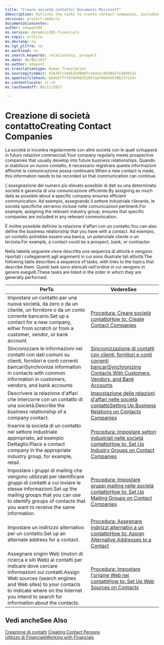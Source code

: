 ```yaml
---
title: "Creare società contatto| Documenti Microsoft"
ddescription: Outlines the tasks to create contact companies, including assigning relevant data about prospects and defining the business relationships you have with companies.
services: project-madeira
documentationcenter: 
author: edupont04
ms.service: dynamics365-financials
ms.topic: article
ms.devlang: na
ms.tgt_pltfrm: na
ms.workload: na
ms.search.keywords: relationship, prospect
ms.date: 06/06/2017
ms.author: edupont
ms.translationtype: Human Translation
ms.sourcegitcommit: 81636fc2e661bd9b07c54da1cd5d0d27e30d01a2
ms.openlocfilehash: bbde977ff87049625295fab798445539b23f23dc
ms.contentlocale: it-ch
ms.lasthandoff: 09/11/2017

---
```

# <a name="creating-contact-companies"></a><span data-ttu-id="63e18-102">Creazione di società contatto</span><span class="sxs-lookup"><span data-stu-id="63e18-102">Creating Contact Companies</span></span>
<span data-ttu-id="63e18-103">La società si incontra regolarmente con altre società con le quali svilupperà in futuro relazioni commerciali.</span><span class="sxs-lookup"><span data-stu-id="63e18-103">Your company regularly meets prospective companies that usually develop into future business relationships.</span></span> <span data-ttu-id="63e18-104">Quando si stabilisce un nuovo contatto, è necessario registrare queste informazioni affinché la comunicazione possa continuare.</span><span class="sxs-lookup"><span data-stu-id="63e18-104">When a new contact is made, this information needs to be recorded so that communication can continue.</span></span>

<span data-ttu-id="63e18-105">L'assegnazione del numero più elevato possibile di dati su una determinata società è garanzia di una comunicazione efficiente.</span><span class="sxs-lookup"><span data-stu-id="63e18-105">By assigning as much data as possible about a specific company ensures efficient communication.</span></span> <span data-ttu-id="63e18-106">Ad esempio, assegnando il settore industriale rilevante, le società specifiche verranno incluse nelle comunicazioni pertinenti.</span><span class="sxs-lookup"><span data-stu-id="63e18-106">For example, assigning the relevant industry group, ensures that specific companies are included in any relevant communication.</span></span>

<span data-ttu-id="63e18-107">È inoltre possibile definire la relazione d'affari con un contatto.</span><span class="sxs-lookup"><span data-stu-id="63e18-107">You can also define the business relationship that you have with a contact.</span></span> <span data-ttu-id="63e18-108">Ad esempio, un contatto potrebbe essere una banca, un potenziale cliente o un terzista.</span><span class="sxs-lookup"><span data-stu-id="63e18-108">For example, a contact could be a prospect, bank, or contractor.</span></span>

<span data-ttu-id="63e18-109">Nella tabella seguente viene descritta una sequenza di attività e vengono riportati i collegamenti agli argomenti in cui sono illustrate tali attività.</span><span class="sxs-lookup"><span data-stu-id="63e18-109">The following table describes a sequence of tasks, with links to the topics that describe them.</span></span> <span data-ttu-id="63e18-110">Questi task sono elencati nell'ordine in cui vengono in genere eseguiti.</span><span class="sxs-lookup"><span data-stu-id="63e18-110">These tasks are listed in the order in which they are generally performed.</span></span>

| <span data-ttu-id="63e18-111">Per</span><span class="sxs-lookup"><span data-stu-id="63e18-111">To</span></span> | <span data-ttu-id="63e18-112">Vedere</span><span class="sxs-lookup"><span data-stu-id="63e18-112">See</span></span> |
| --- | --- |
| <span data-ttu-id="63e18-113">Impostare un contatto per una nuova società, da zero o da un cliente, un fornitore o da un conto corrente bancario.</span><span class="sxs-lookup"><span data-stu-id="63e18-113">Set up a contact for a new company, either from scratch or from a customer, vendor, or bank account.</span></span> |[<span data-ttu-id="63e18-114">Procedura: Creare società contatto</span><span class="sxs-lookup"><span data-stu-id="63e18-114">How to: Create Contact Companies</span></span>](marketing-how-create-contact-companies.md) |
| <span data-ttu-id="63e18-115">Sincronizzare le informazioni nei contatti con dati comuni su clienti, fornitori e conti correnti bancari</span><span class="sxs-lookup"><span data-stu-id="63e18-115">Synchronize information in contacts with common information in customers, vendors, and bank accounts</span></span> |[<span data-ttu-id="63e18-116">Sincronizzazione di contatti con clienti, fornitori e conti correnti bancari</span><span class="sxs-lookup"><span data-stu-id="63e18-116">Synchronizing Contacts With Customers, Vendors, and Bank Accounts</span></span>](marketing-synchronize-contacts-customers-vendors-bank-accounts.md) |
| <span data-ttu-id="63e18-117">Descrivere la relazione d'affari che intercorre con un contatto di una società.</span><span class="sxs-lookup"><span data-stu-id="63e18-117">Describe the business relationship of a company contact.</span></span> |[<span data-ttu-id="63e18-118">Impostazione delle relazioni d'affari nelle società contatto</span><span class="sxs-lookup"><span data-stu-id="63e18-118">Setting Up Business Relations on Contacts Companies</span></span>](marketing-business-relations.md) |
| <span data-ttu-id="63e18-119">Inserire la società di un contatto nel settore industriale appropriato, ad esempio Dettaglio.</span><span class="sxs-lookup"><span data-stu-id="63e18-119">Place a contact company in the appropriate industry group, for example, retail.</span></span> |[<span data-ttu-id="63e18-120">Procedura: Impostare settori industriali nelle società contatto</span><span class="sxs-lookup"><span data-stu-id="63e18-120">How to: Set Up Industry Groups on Contact Companies</span></span>](marketing-industry-groups.md) |
| <span data-ttu-id="63e18-121">Impostare i gruppi di mailing che vengono utilizzati per identificare gruppi di contatti a cui inviare le stesse informazioni.</span><span class="sxs-lookup"><span data-stu-id="63e18-121">Set up the mailing groups that you can use to identify groups of contacts that you want to receive the same information.</span></span> |[<span data-ttu-id="63e18-122">Procedura: Impostare gruppi mailing nelle società contatto</span><span class="sxs-lookup"><span data-stu-id="63e18-122">How to: Set Up Mailing Groups on Contact Companies</span></span>](marketing-mailing-groups.md) |
| <span data-ttu-id="63e18-123">Impostare un indirizzo alternativo per un contatto.</span><span class="sxs-lookup"><span data-stu-id="63e18-123">Set up an alternate address for a contact.</span></span> |[<span data-ttu-id="63e18-124">Procedura: Assegnare indirizzi alternativi a un contatto</span><span class="sxs-lookup"><span data-stu-id="63e18-124">How to: Assign Alternative Addresses to a Contact</span></span>](marketing-how-assign-alternate-address.md) |
| <span data-ttu-id="63e18-125">Assegnare origini Web (motori di ricerca e siti Web) ai contatti per indicare dove cercare informazioni sui contatti.</span><span class="sxs-lookup"><span data-stu-id="63e18-125">Assign Web sources (search engines and Web sites) to your contacts to indicate where on the Internet you intend to search for information about the contacts.</span></span> |[<span data-ttu-id="63e18-126">Procedura: Impostare l'origine Web nei contatti</span><span class="sxs-lookup"><span data-stu-id="63e18-126">How to: Set Up Web Sources on Contacts</span></span>](marketing-web-sources.md) |

## <a name="see-also"></a><span data-ttu-id="63e18-127">Vedi anche</span><span class="sxs-lookup"><span data-stu-id="63e18-127">See Also</span></span>
<span data-ttu-id="63e18-128">[Creazione di contatti](marketing-create-contact-persons.md) </span><span class="sxs-lookup"><span data-stu-id="63e18-128">[Creating Contact Persons](marketing-create-contact-persons.md) </span></span>  
[<span data-ttu-id="63e18-129">Utilizzo di Financials</span><span class="sxs-lookup"><span data-stu-id="63e18-129">Working with Financials</span></span>](ui-work-product.md)

